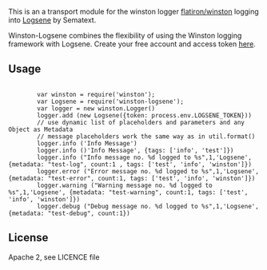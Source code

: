 This is an a transport module for the winston logger [flatiron/winston](https://github.com/flatiron/winston) logging into [Logsene](http://www.sematext.com/logsene) by Sematext.

Winston-Logsene combines the flexibility of using the Winston logging framework with Logsene.
Create your free account and access token [here](https://apps.sematext.com/users-web/register.do).

## Usage

```

        var winston = require('winston');
        var Logsene = require('winston-logsene');
        var logger = new winston.Logger()
        logger.add (new Logsene({token: process.env.LOGSENE_TOKEN}))
        // use dynamic list of placeholders and parameters and any Object as Metadata
        // message placeholders work the same way as in util.format()
        logger.info ('Info Message')
        logger.info ()'Info Message', {tags: ['info', 'test']})
        logger.info ("Info message no. %d logged to %s",1,'Logsene', {metadata: "test-log", count:1 , tags: ['test', 'info', 'winston']})
        logger.error ("Error message no. %d logged to %s",1,'Logsene', {metadata: "test-error", count:1, tags: ['test', 'info', 'winston']})
        logger.warning ("Warning message no. %d logged to %s",1,'Logsene', {metadata: "test-warning", count:1, tags: ['test', 'info', 'winston']})
        logger.debug ("Debug message no. %d logged to %s",1,'Logsene', {metadata: "test-debug", count:1})

```


## License

Apache 2, see LICENCE file


